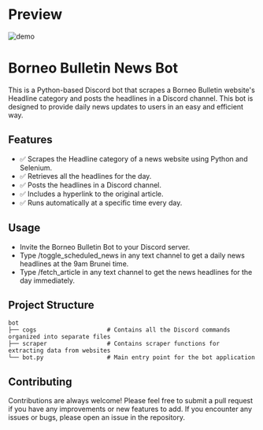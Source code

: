 # Preview
![demo](https://github.com/anwari-fikri/borneo-bulletin-bot/assets/50336496/7f430d7b-39c2-43ef-b0e7-f5a729358bfc)


# Borneo Bulletin News Bot
This is a Python-based Discord bot that scrapes a Borneo Bulletin website's Headline category and posts the headlines in a Discord channel. This bot is designed to provide daily news updates to users in an easy and efficient way.

## Features
- ✅ Scrapes the Headline category of a news website using Python and Selenium.
- ✅ Retrieves all the headlines for the day.
- ✅ Posts the headlines in a Discord channel.
- ✅ Includes a hyperlink to the original article.
- ✅ Runs automatically at a specific time every day.

## Usage
* Invite the Borneo Bulletin Bot to your Discord server.
* Type /toggle_scheduled_news in any text channel to get a daily news headlines at the 9am Brunei time.
* Type /fetch_article in any text channel to get the news headlines for the day immediately.

## Project Structure

```
bot
├── cogs                    # Contains all the Discord commands organized into separate files
├── scraper                 # Contains scraper functions for extracting data from websites
└── bot.py                  # Main entry point for the bot application
```

## Contributing
Contributions are always welcome! Please feel free to submit a pull request if you have any improvements or new features to add. If you encounter any issues or bugs, please open an issue in the repository.
